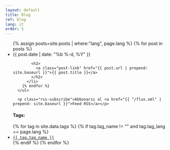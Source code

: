 ```yaml
---
layout: default
title: Blog
ref: blog
lang: it
order: 5
---
```


<div class="home">

  <div class="column-left">
      <ul class="post-list">
        {% assign posts=site.posts | where:"lang", page.lang %}
        {% for post in posts %}
          <li>
            <span class="post-meta">{{ post.date | date: "%b %-d, %Y" }}</span>

            <h2>
              <a class="post-link" href="{{ post.url | prepend: site.baseurl }}">{{ post.title }}</a>
            </h2>
          </li>
        {% endfor %}
      </ul>

      <p class="rss-subscribe">Abbonarsi al <a href="{{ "/flux.xml" | prepend: site.baseurl }}">Feed RSS</a></p>
  </div>
  <div class="column-right">
      <ul>
          <h4>Tags:</h4>
          {% for tag in site.data.tags %}
            {% if tag.tag_name != "" and tag.tag_lang == page.lang %}
              <li>
                  <a href="{{ site.baseurl }}/tag/{{ tag.tag_name }}"><code class="highligher-rouge"><nobr>{{ tag.tag_name }}</nobr></code></a>&nbsp;
              </li>
            {% endif %}
          {% endfor %}
      </ul>
  </div>

</div>

